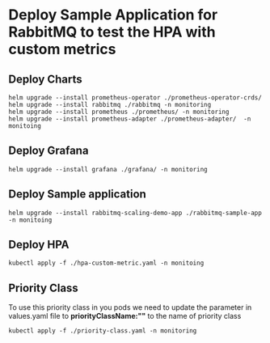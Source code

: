 # Deploy Sample Application for RabbitMQ to test the HPA with custom metrics

## Deploy Charts
```
helm upgrade --install prometheus-operator ./prometheus-operator-crds/
helm upgrade --install rabbitmq ./rabbitmq -n monitoring
helm upgrade --install prometheus ./prometheus/ -n monitoring
helm upgrade --install prometheus-adapter ./prometheus-adapter/  -n monitoing
```
## Deploy Grafana
```
helm upgrade --install grafana ./grafana/ -n monitoring
```

## Deploy Sample application
```
helm upgrade --install rabbitmq-scaling-demo-app ./rabbitmq-sample-app -n monitoing
```
## Deploy HPA
```
kubectl apply -f ./hpa-custom-metric.yaml -n monitoing
```

## Priority Class
To use this priority class in you pods we need to update the parameter in values.yaml file to **priorityClassName:""** to the name of priority class 
```
kubectl apply -f ./priority-class.yaml -n monitoring
```
